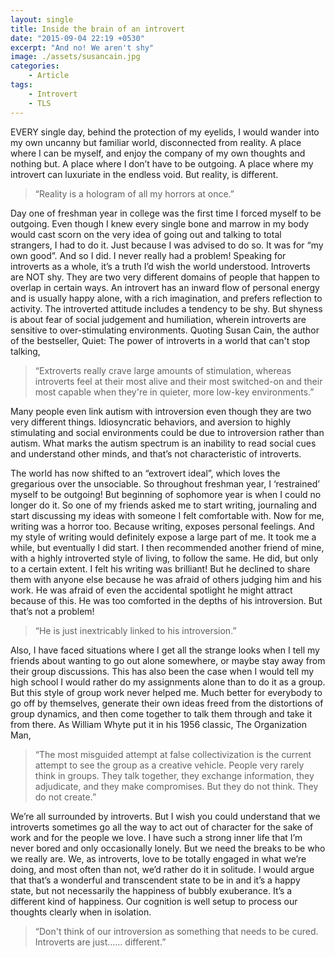 ```yaml
---
layout: single
title: Inside the brain of an introvert
date: "2015-09-04 22:19 +0530"
excerpt: "And no! We aren't shy"
image: ./assets/susancain.jpg
categories:
    - Article
tags:
    - Introvert
    - TLS
---
```


EVERY single day, behind the protection of my eyelids, I would wander into my own uncanny but familiar world, disconnected from reality. A place where I can be myself, and enjoy the company of my own thoughts and nothing but. A place where I don’t have to be outgoing. A place where my introvert can luxuriate in the endless void. But reality, is different.

> “Reality is a hologram of all my horrors at once.”

Day one of freshman year in college was the first time I forced myself to be outgoing. Even though I knew every single bone and marrow in my body would cast scorn on the very idea of going out and talking to total strangers, I had to do it. Just because I was advised to do so. It was for “my own good”. And so I did. I never really had a problem! Speaking for introverts as a whole, it’s a truth I’d wish the world understood. Introverts are NOT shy. They are two very different domains of people that happen to overlap in certain ways. An introvert has an inward flow of personal energy and is usually happy alone, with a rich imagination, and prefers reflection to activity. The introverted attitude includes a tendency to be shy. But shyness is about fear of social judgement and humiliation, wherein introverts are sensitive to over-stimulating environments. Quoting Susan Cain, the author of the bestseller, Quiet: The power of introverts in a world that can't stop talking,

> “Extroverts really crave large amounts of stimulation, whereas introverts feel at their most alive and their most switched-on and their most capable when they're in quieter, more low-key environments.”

Many people even link autism with introversion even though they are two very different things. Idiosyncratic behaviors, and aversion to highly stimulating and social environments could be due to introversion rather than autism. What marks the autism spectrum is an inability to read social cues and understand other minds, and that’s not characteristic of introverts.

The world has now shifted to an “extrovert ideal”, which loves the gregarious over the unsociable. So throughout freshman year, I ‘restrained’ myself to be outgoing! But beginning of sophomore year is when I could no longer do it. So one of my friends asked me to start writing, journaling and start discussing my ideas with someone I felt comfortable with. Now for me, writing was a horror too. Because writing, exposes personal feelings. And my style of writing would definitely expose a large part of me. It took me a while, but eventually I did start. I then recommended another friend of mine, with a highly introverted style of living, to follow the same. He did, but only to a certain extent. I felt his writing was brilliant! But he declined to share them with anyone else because he was afraid of others judging him and his work. He was afraid of even the accidental spotlight he might attract because of this. He was too comforted in the depths of his introversion. But that’s not a problem!

> “He is just inextricably linked to his introversion.”

Also, I have faced situations where I get all the strange looks when I tell my friends about wanting to go out alone somewhere, or maybe stay away from their group discussions. This has also been the case when I would tell my high school I would rather do my assignments alone than to do it as a group. But this style of group work never helped me. Much better for everybody to go off by themselves, generate their own ideas freed from the distortions of group dynamics, and then come together to talk them through and take it from there. As William Whyte put it in his 1956 classic, The Organization Man,

> “The most misguided attempt at false collectivization is the current attempt to see the group as a creative vehicle. People very rarely think in groups. They talk together, they exchange information, they adjudicate, and they make compromises. But they do not think. They do not create.”

We’re all surrounded by introverts. But I wish you could understand that we introverts sometimes go all the way to act out of character for the sake of work and for the people we love. I have such a strong inner life that I’m never bored and only occasionally lonely. But we need the breaks to be who we really are. We, as introverts, love to be totally engaged in what we’re doing, and most often than not, we’d rather do it in solitude. I would argue that that’s a wonderful and transcendent state to be in and it’s a happy state, but not necessarily the happiness of bubbly exuberance. It’s a different kind of happiness. Our cognition is well setup to process our thoughts clearly when in isolation.

> “Don't think of our introversion as something that needs to be cured. Introverts are just…… different.”
